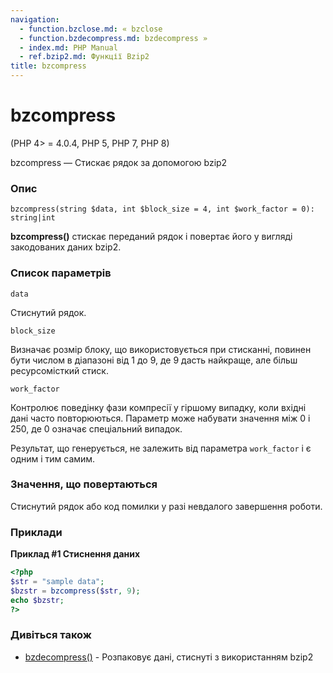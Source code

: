 ```yaml
---
navigation:
  - function.bzclose.md: « bzclose
  - function.bzdecompress.md: bzdecompress »
  - index.md: PHP Manual
  - ref.bzip2.md: Функції Bzip2
title: bzcompress
---
```

# bzcompress

(PHP 4> = 4.0.4, PHP 5, PHP 7, PHP 8)

bzcompress — Стискає рядок за допомогою bzip2

### Опис

```methodsynopsis
bzcompress(string $data, int $block_size = 4, int $work_factor = 0): string|int
```

**bzcompress()** стискає переданий рядок і повертає його у вигляді закодованих даних bzip2.

### Список параметрів

`data`

Стиснутий рядок.

`block_size`

Визначає розмір блоку, що використовується при стисканні, повинен бути числом в діапазоні від 1 до 9, де 9 дасть найкраще, але більш ресурсомісткий стиск.

`work_factor`

Контролює поведінку фази компресії у гіршому випадку, коли вхідні дані часто повторюються. Параметр може набувати значення між 0 і 250, де 0 означає спеціальний випадок.

Результат, що генерується, не залежить від параметра `work_factor` і є одним і тим самим.

### Значення, що повертаються

Стиснутий рядок або код помилки у разі невдалого завершення роботи.

### Приклади

**Приклад #1 Стиснення даних**

```php
<?php
$str = "sample data";
$bzstr = bzcompress($str, 9);
echo $bzstr;
?>
```

### Дивіться також

-   [bzdecompress()](function.bzdecompress.md) - Розпаковує дані, стиснуті з використанням bzip2
